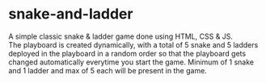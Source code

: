 # snake-and-ladder

A simple classic snake & ladder game done using HTML, CSS & JS.
<br/>
The playboard is created dynamically, with a total of 5 snake and 5 ladders deployed in the playboard in a random order so that the playboard gets changed automatically everytime you start the game.
Minimum of 1 snake and 1 ladder and max of 5 each will be present in the game.
